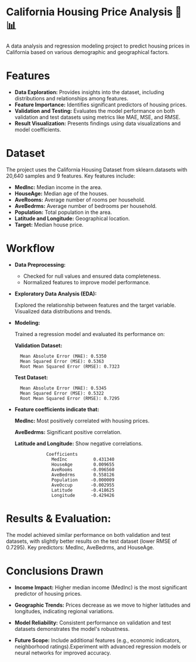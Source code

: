 # California Housing Price Analysis 🏡📊
A data analysis and regression modeling project to predict housing prices in California based on various demographic and geographical factors.

# Features
+ **Data Exploration:** Provides insights into the dataset, including distributions and relationships among features.
+ **Feature Importance:** Identifies significant predictors of housing prices.
+ **Validation and Testing:** Evaluates the model performance on both validation and test datasets using metrics like MAE, MSE, and RMSE.
+ **Result Visualization:** Presents findings using data visualizations and model coefficients.
# Dataset
The project uses the California Housing Dataset from sklearn.datasets with 20,640 samples and 9 features. Key features include:

+ **MedInc:** Median income in the area.
+ **HouseAge:** Median age of the houses.
+ **AveRooms:** Average number of rooms per household.
+ **AveBedrms:** Average number of bedrooms per household.
+ **Population:** Total population in the area.
+ **Latitude and Longitude:** Geographical location.
+ **Target:** Median house price.

# Workflow
+ **Data Preprocessing:**

  + Checked for null values and ensured data completeness.
  + Normalized features to improve model performance.

+ **Exploratory Data Analysis (EDA):**

  Explored the relationship between features and the target variable.
  Visualized data distributions and trends.

+ **Modeling:**

     Trained a regression model and evaluated its performance on:

    **Validation Dataset:**

        Mean Absolute Error (MAE): 0.5350
        Mean Squared Error (MSE): 0.5363
        Root Mean Squared Error (RMSE): 0.7323
    **Test Dataset:**

        Mean Absolute Error (MAE): 0.5345
        Mean Squared Error (MSE): 0.5322
        Root Mean Squared Error (RMSE): 0.7295

+ **Feature coefficients indicate that:**
  
    **MedInc:** Most positively correlated with housing prices. 

    **AveBedrms:** Significant positive correlation.

    **Latitude and Longitude:** Show negative correlations.

                  Coefficients
                    MedInc          0.431340
                    HouseAge        0.009655
                    AveRooms       -0.096560
                    AveBedrms       0.558126
                    Population     -0.000009
                    AveOccup       -0.002955
                    Latitude       -0.418625
                    Longitude      -0.429426

# Results & Evaluation:

The model achieved similar performance on both validation and test datasets, with slightly better results on the test dataset (lower RMSE of 0.7295).
Key predictors: MedInc, AveBedrms, and HouseAge.

# Conclusions Drawn
+ **Income Impact:** Higher median income (MedInc) is the most significant predictor of housing prices.

+ **Geographic Trends:** Prices decrease as we move to higher latitudes and longitudes, indicating regional variations.

+ **Model Reliability:** Consistent performance on validation and test datasets demonstrates the model's robustness.

+ **Future Scope:** Include additional features (e.g., economic indicators, neighborhood ratings).Experiment with advanced regression models or neural networks for improved accuracy.
